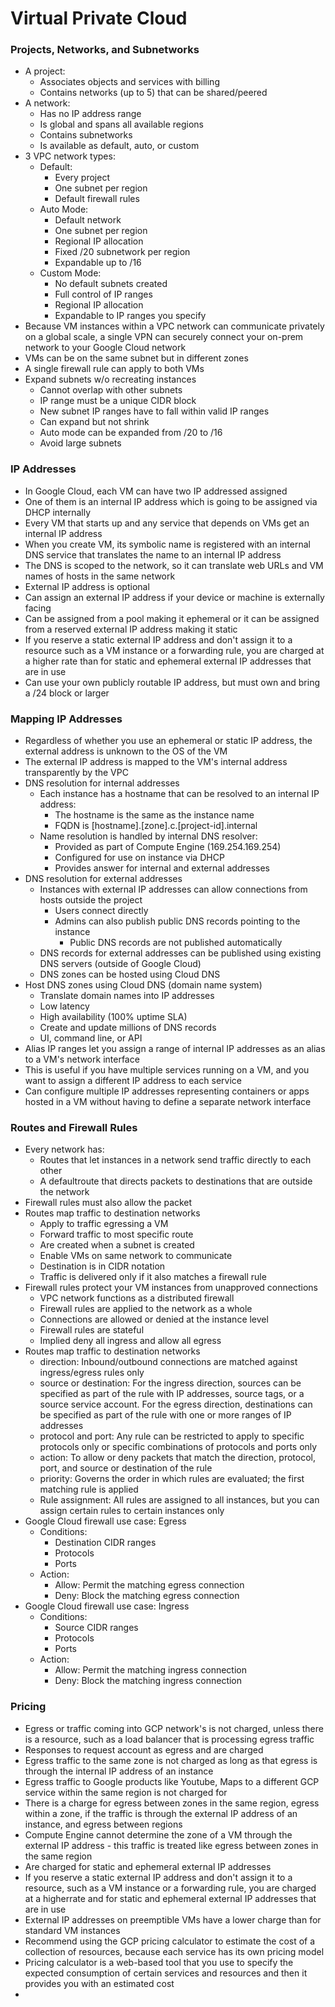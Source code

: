 # Virtual Private Cloud

### Projects, Networks, and Subnetworks
* A project:
    * Associates objects and services with billing
    * Contains networks (up to 5) that can be shared/peered
* A network:
    * Has no IP address range
    * Is global and spans all available regions
    * Contains subnetworks
    * Is available as default, auto, or custom
* 3 VPC network types:
    * Default:
        * Every project
        * One subnet per region
        * Default firewall rules
    * Auto Mode:
        * Default network
        * One subnet per region
        * Regional IP allocation
        * Fixed /20 subnetwork per region
        * Expandable up to /16
    * Custom Mode:
        * No default subnets created
        * Full control of IP ranges
        * Regional IP allocation
        * Expandable to IP ranges you specify
* Because VM instances within a VPC network can communicate privately on a global scale, a single VPN can securely connect your on-prem network to your Google Cloud network
* VMs can be on the same subnet but in different zones
* A single firewall rule can apply to both VMs
* Expand subnets w/o recreating instances
    * Cannot overlap with other subnets
    * IP range must be a unique CIDR block
    * New subnet IP ranges have to fall within valid IP ranges
    * Can expand but not shrink
    * Auto mode can be expanded from /20 to /16
    * Avoid large subnets

### IP Addresses
* In Google Cloud, each VM can have two IP addressed assigned
* One of them is an internal IP address which is going to be assigned via DHCP internally
* Every VM that starts up and any service that depends on VMs get an internal IP address
* When you create VM, its symbolic name is registered with an internal DNS service that translates the name to an internal IP address
* The DNS is scoped to the network, so it can translate web URLs and VM names of hosts in the same network
* External IP address is optional
* Can assign an external IP address if your device or machine is externally facing
* Can be assigned from a pool making it ephemeral or it can be assigned from a reserved external IP address making it static
* If you reserve a static external IP address and don't assign it to a resource such as a VM instance or a forwarding rule, you are charged at a higher rate than for static and ephemeral external IP addresses that are in use
* Can use your own publicly routable IP address, but must own and bring a /24 block or larger

### Mapping IP Addresses
* Regardless of whether you use an ephemeral or static IP address, the external address is unknown to the OS of the VM
* The external IP address is mapped to the VM's internal address transparently by the VPC
* DNS resolution for internal addresses
    * Each instance has a hostname that can be resolved to an internal IP address:
        * The hostname is the same as the instance name
        * FQDN is [hostname].[zone].c.[project-id].internal
   * Name resolution is handled by internal DNS resolver:
       * Provided as part of Compute Engine (169.254.169.254)
       * Configured for use on instance via DHCP
       * Provides answer for internal and external addresses
* DNS resolution for external addresses
    * Instances with external IP addresses can allow connections from hosts outside the project
        * Users connect directly 
        * Admins can also publish public DNS records pointing to the instance
            * Public DNS records are not published automatically
    * DNS records for external addresses can be published using existing DNS servers (outside of Google Cloud)
    * DNS zones can be hosted using Cloud DNS
* Host DNS zones using Cloud DNS (domain name system)
    * Translate domain names into IP addresses
    * Low latency
    * High availability (100% uptime SLA)
    * Create and update millions of DNS records
    * UI, command line, or API
* Alias IP ranges let you assign a range of internal IP addresses as an alias to a VM's network interface
* This is useful if you have multiple services running on a VM, and you want to assign a different IP address to each service
* Can configure multiple IP addresses representing containers or apps hosted in a VM without having to define a separate network interface

### Routes and Firewall Rules
* Every network has:
    * Routes that let instances in a network send traffic directly to each other
    * A defaultroute that directs packets to destinations that are outside the network
* Firewall rules must also allow the packet
* Routes map traffic to destination networks
    * Apply to traffic egressing a VM
    * Forward traffic to most specific route
    * Are created when a subnet is created
    * Enable VMs on same network to communicate
    * Destination is in CIDR notation
    * Traffic is delivered only if it also matches a firewall rule
* Firewall rules protect your VM instances from unapproved connections
    * VPC network functions as a distributed firewall
    * Firewall rules are applied to the network as a whole
    * Connections are allowed or denied at the instance level
    * Firewall rules are stateful
    * Implied deny all ingress and allow all egress
* Routes map traffic to destination networks
    * direction: Inbound/outbound connections are matched against ingress/egress rules only
    * source or destination: For the ingress direction, sources can be specified as part of the rule with IP addresses, source tags, or a source service account. For the egress direction, destinations can be specified as part of the rule with one or more ranges of IP addresses
    * protocol and port: Any rule can be restricted to apply to specific protocols only or specific combinations of protocols and ports only
    * action: To allow or deny packets that match the direction, protocol, port, and source or destination of the rule
    * priority: Governs the order in which rules are evaluated; the first matching rule is applied 
    * Rule assignment: All rules are assigned to all instances, but you can assign certain rules to certain instances only
* Google Cloud firewall use case: Egress
    * Conditions:
        * Destination CIDR ranges
        * Protocols
        * Ports
    * Action:
        * Allow: Permit the matching egress connection
        * Deny: Block the matching egress connection
* Google Cloud firewall use case: Ingress
    * Conditions:
        * Source CIDR ranges
        * Protocols
        * Ports
    * Action:
        * Allow: Permit the matching ingress connection
        * Deny: Block the matching ingress connection
### Pricing
* Egress or traffic coming into GCP network's is not charged, unless there is a resource, such as a load balancer that is processing egress traffic
* Responses to request account as egress and are charged
* Egress traffic to the same zone is not charged as long as that egress is through the internal IP address of an instance
* Egress traffic to Google products like Youtube, Maps to a different GCP service within the same region is not charged for
* There is a charge for egress between zones in the same region, egress within a zone, if the traffic is through the external IP address of an instance, and egress between regions
* Compute Engine cannot determine the zone of a VM through the external IP address - this traffic is treated like egress between zones in the same region
* Are charged for static and ephemeral external IP addresses
* If you reserve a static external IP address and don't assign it to a resource, such as a VM instance or a forwarding rule, you are charged at a higherrate and for static and ephemeral external IP addresses that are in use
* External IP addresses on preemptible VMs have a lower charge than for standard VM instances
* Recommend using the GCP pricing calculator to estimate the cost of a collection of resources, because each service has its own pricing model
* Pricing calculator is a web-based tool that you use to specify the expected consumption of certain services and resources and then it provides you with an estimated cost
* 




   